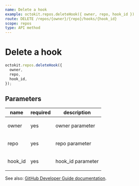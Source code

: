 ```yaml
---
name: Delete a hook
example: octokit.repos.deleteHook({ owner, repo, hook_id })
route: DELETE /repos/{owner}/{repo}/hooks/{hook_id}
scope: repos
type: API method
---
```


# Delete a hook

```js
octokit.repos.deleteHook({
  owner,
  repo,
  hook_id,
});
```

## Parameters

<table>
  <thead>
    <tr>
      <th>name</th>
      <th>required</th>
      <th>description</th>
    </tr>
  </thead>
  <tbody>
    <tr><td>owner</td><td>yes</td><td>

owner parameter

</td></tr>
<tr><td>repo</td><td>yes</td><td>

repo parameter

</td></tr>
<tr><td>hook_id</td><td>yes</td><td>

hook_id parameter

</td></tr>
  </tbody>
</table>

See also: [GitHub Developer Guide documentation](https://developer.github.com/v3/repos/hooks/#delete-a-hook).

